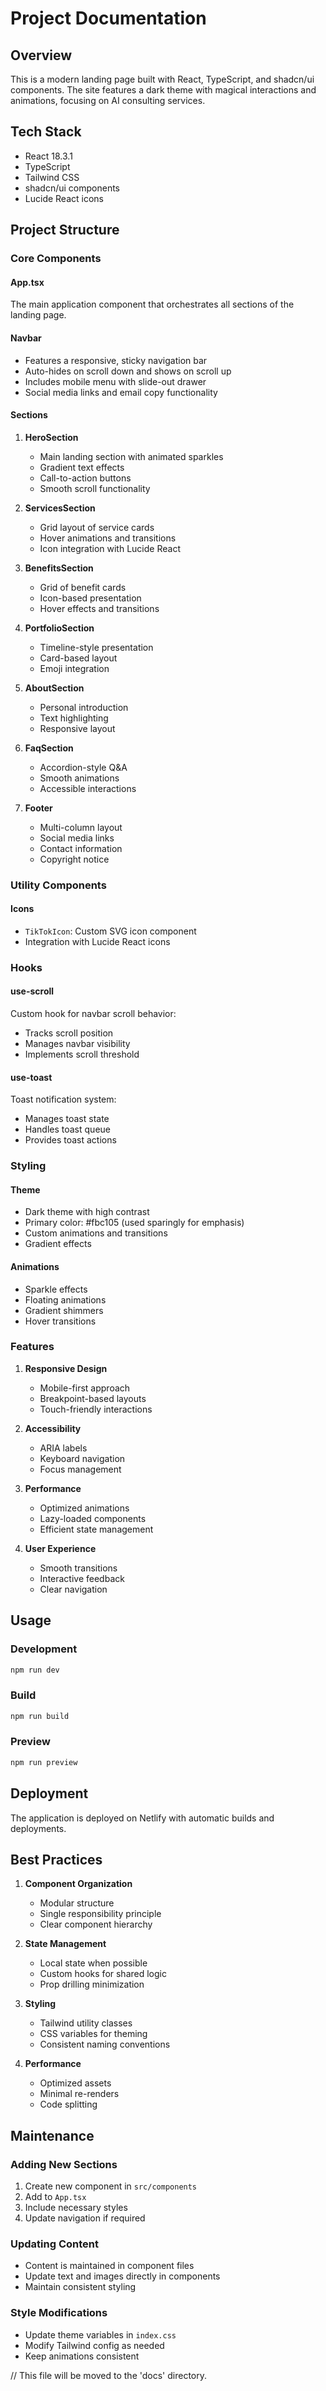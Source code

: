 # Project Documentation

## Overview
This is a modern landing page built with React, TypeScript, and shadcn/ui components. The site features a dark theme with magical interactions and animations, focusing on AI consulting services.

## Tech Stack
- React 18.3.1
- TypeScript
- Tailwind CSS
- shadcn/ui components
- Lucide React icons

## Project Structure

### Core Components

#### App.tsx
The main application component that orchestrates all sections of the landing page.

#### Navbar
- Features a responsive, sticky navigation bar
- Auto-hides on scroll down and shows on scroll up
- Includes mobile menu with slide-out drawer
- Social media links and email copy functionality

#### Sections

1. **HeroSection**
   - Main landing section with animated sparkles
   - Gradient text effects
   - Call-to-action buttons
   - Smooth scroll functionality

2. **ServicesSection**
   - Grid layout of service cards
   - Hover animations and transitions
   - Icon integration with Lucide React

3. **BenefitsSection**
   - Grid of benefit cards
   - Icon-based presentation
   - Hover effects and transitions

4. **PortfolioSection**
   - Timeline-style presentation
   - Card-based layout
   - Emoji integration

5. **AboutSection**
   - Personal introduction
   - Text highlighting
   - Responsive layout

6. **FaqSection**
   - Accordion-style Q&A
   - Smooth animations
   - Accessible interactions

7. **Footer**
   - Multi-column layout
   - Social media links
   - Contact information
   - Copyright notice

### Utility Components

#### Icons
- `TikTokIcon`: Custom SVG icon component
- Integration with Lucide React icons

### Hooks

#### use-scroll
Custom hook for navbar scroll behavior:
- Tracks scroll position
- Manages navbar visibility
- Implements scroll threshold

#### use-toast
Toast notification system:
- Manages toast state
- Handles toast queue
- Provides toast actions

### Styling

#### Theme
- Dark theme with high contrast
- Primary color: #fbc105 (used sparingly for emphasis)
- Custom animations and transitions
- Gradient effects

#### Animations
- Sparkle effects
- Floating animations
- Gradient shimmers
- Hover transitions

### Features

1. **Responsive Design**
   - Mobile-first approach
   - Breakpoint-based layouts
   - Touch-friendly interactions

2. **Accessibility**
   - ARIA labels
   - Keyboard navigation
   - Focus management

3. **Performance**
   - Optimized animations
   - Lazy-loaded components
   - Efficient state management

4. **User Experience**
   - Smooth transitions
   - Interactive feedback
   - Clear navigation

## Usage

### Development
```bash
npm run dev
```

### Build
```bash
npm run build
```

### Preview
```bash
npm run preview
```

## Deployment
The application is deployed on Netlify with automatic builds and deployments.

## Best Practices

1. **Component Organization**
   - Modular structure
   - Single responsibility principle
   - Clear component hierarchy

2. **State Management**
   - Local state when possible
   - Custom hooks for shared logic
   - Prop drilling minimization

3. **Styling**
   - Tailwind utility classes
   - CSS variables for theming
   - Consistent naming conventions

4. **Performance**
   - Optimized assets
   - Minimal re-renders
   - Code splitting

## Maintenance

### Adding New Sections
1. Create new component in `src/components`
2. Add to `App.tsx`
3. Include necessary styles
4. Update navigation if required

### Updating Content
- Content is maintained in component files
- Update text and images directly in components
- Maintain consistent styling

### Style Modifications
- Update theme variables in `index.css`
- Modify Tailwind config as needed
- Keep animations consistent

// This file will be moved to the 'docs' directory.